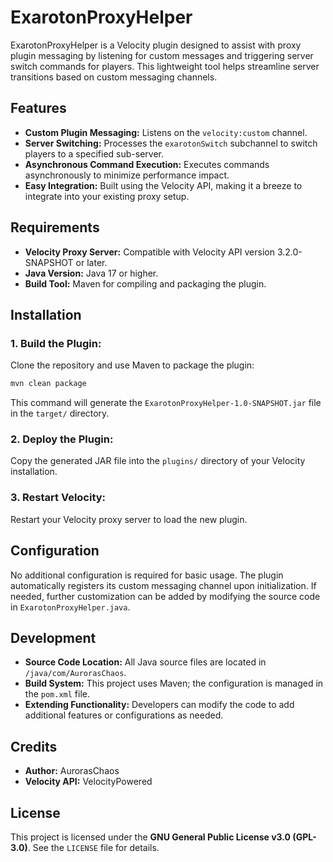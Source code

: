 # ExarotonProxyHelper

ExarotonProxyHelper is a Velocity plugin designed to assist with proxy plugin messaging by listening for custom messages and triggering server switch commands for players. This lightweight tool helps streamline server transitions based on custom messaging channels.

## Features

- **Custom Plugin Messaging:** Listens on the `velocity:custom` channel.
- **Server Switching:** Processes the `exarotonSwitch` subchannel to switch players to a specified sub-server.
- **Asynchronous Command Execution:** Executes commands asynchronously to minimize performance impact.
- **Easy Integration:** Built using the Velocity API, making it a breeze to integrate into your existing proxy setup.

## Requirements

- **Velocity Proxy Server:** Compatible with Velocity API version 3.2.0-SNAPSHOT or later.
- **Java Version:** Java 17 or higher.
- **Build Tool:** Maven for compiling and packaging the plugin.

## Installation

### 1. Build the Plugin:

Clone the repository and use Maven to package the plugin:

```bash
mvn clean package
```

This command will generate the `ExarotonProxyHelper-1.0-SNAPSHOT.jar` file in the `target/` directory.

### 2. Deploy the Plugin:

Copy the generated JAR file into the `plugins/` directory of your Velocity installation.

### 3. Restart Velocity:

Restart your Velocity proxy server to load the new plugin.

## Configuration

No additional configuration is required for basic usage. The plugin automatically registers its custom messaging channel upon initialization. If needed, further customization can be added by modifying the source code in `ExarotonProxyHelper.java`.

## Development

- **Source Code Location:** All Java source files are located in `/java/com/AurorasChaos`.
- **Build System:** This project uses Maven; the configuration is managed in the `pom.xml` file.
- **Extending Functionality:** Developers can modify the code to add additional features or configurations as needed.

## Credits

- **Author:** AurorasChaos
- **Velocity API:** VelocityPowered

## License

This project is licensed under the **GNU General Public License v3.0 (GPL-3.0)**. See the `LICENSE` file for details.
